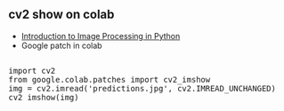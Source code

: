 ## cv2 show on colab
* [Introduction to Image Processing in Python](https://colab.research.google.com/github/xn2333/OpenCV/blob/master/Image_Processing_in_Python_Final.ipynb)
* Google patch in colab
##
<pre>
import cv2
from google.colab.patches import cv2_imshow
img = cv2.imread('predictions.jpg', cv2.IMREAD_UNCHANGED)
cv2_imshow(img)
</pre>
##
